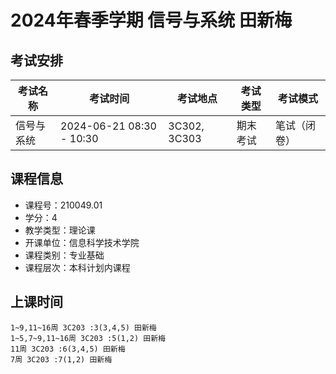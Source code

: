 # 2024年春季学期 信号与系统 田新梅




## 考试安排

| 考试名称 | 考试时间 | 考试地点 | 考试类型 | 考试模式 |
| -------- | -------- | -------- | -------- | -------- |
| 信号与系统 | 2024-06-21 08:30 - 10:30 | 3C302, 3C303 | 期末考试 | 笔试（闭卷） |





## 课程信息

- 课程号：210049.01
- 学分：4
- 教学类型：理论课
- 开课单位：信息科学技术学院
- 课程类别：专业基础
- 课程层次：本科计划内课程

## 上课时间

```
1~9,11~16周 3C203 :3(3,4,5) 田新梅
1~5,7~9,11~16周 3C203 :5(1,2) 田新梅
11周 3C203 :6(3,4,5) 田新梅
7周 3C203 :7(1,2) 田新梅
```

